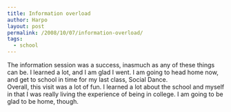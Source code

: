 ```yaml
---
title: Information overload
author: Harpo
layout: post
permalink: /2008/10/07/information-overload/
tags:
  - school
---
```

The information session was a success, inasmuch as any of these things can be. I learned a lot, and I am glad I went. I am going to head home now, and get to school in time for my last class, Social Dance.  
Overall, this visit was a lot of fun. I learned a lot about the school and myself in that I was really living the experience of being in college. I am going to be glad to be home, though.